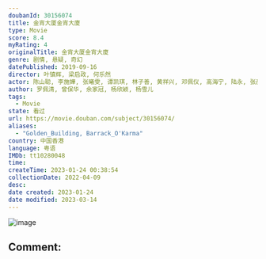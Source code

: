 ```yaml
---
doubanId: 30156074
title: 金宵大厦金宵大廈
type: Movie
score: 8.4
myRating: 4
originalTitle: 金宵大厦金宵大廈
genre: 剧情, 悬疑, 奇幻
datePublished: 2019-09-16
director: 叶镇辉, 梁启政, 何乐然
actor: 陈山聪, 李施嬅, 张曦雯, 谭凯琪, 林子善, 黄祥兴, 邓佩仪, 高海宁, 陆永, 张彦博, 马贯东, 郑耀轩, 黄子雄, 赵希洛, 欧阳巧莹, 卫志豪, 阮儿, 陈嘉辉, 尹诗沛, 鲁振顺, 李丽丽, 叶凯茵, 方绍聪, 李家声, 陈振华, 何启南, 黄雪儿, 梁茵, 黄文意, 罗泳娴, 吴嘉仪, 范文雅, 萧丽芠, 杨家宝, 林夏薇, 梁雯蔚, 刘嘉琪, 靓宝, 康华, 陈嘉慧, 张诗欣, 杨证桦, 邓英敏, 陈狄克, 汤俊明, 赵乐贤, 曾慧云, 蔡康年, 袁镇业, 林秀怡, 黄颖君, 叶蒨文, 温裕红, 许家杰, 徐玟晴, 邵卓尧, 胡美贻, 朱斐斐, 梁珈咏, 邓伊婷, 邓永健, 魏惠文, 杨瑞麟, 钟志光, 游莨维, 莫家淦, 林浩文, 罗兰, 姚宏远, 刘江, 邵展鹏, 苏逴殷, 江𤒹生
author: 罗佩清, 曾保华, 余家冠, 杨欣颖, 杨雪儿
tags:
  - Movie
state: 看过
url: https://movie.douban.com/subject/30156074/
aliases:
  - "Golden_Building, Barrack_O'Karma"
country: 中国香港
language: 粤语
IMDb: tt10280048
time: 
createTime: 2023-01-24 00:38:54
collectionDate: 2022-04-09
desc: 
date created: 2023-01-24
date modified: 2023-03-14
---
```


![image](p2569014827.jpg)

Comment:
---
